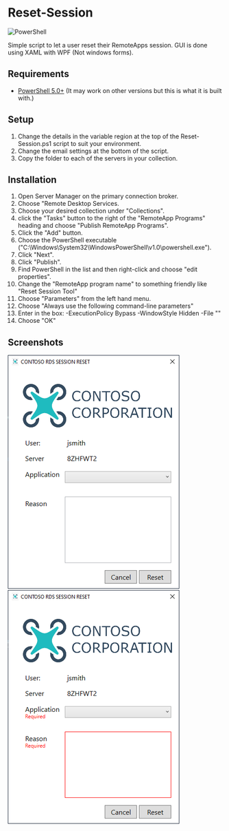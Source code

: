 # Reset-Session

![PowerShell](https://img.shields.io/badge/language-PowerShell%205.0+-blue.svg?style=flat-square)

Simple script to let a user reset their RemoteApps session. GUI is done using XAML with WPF (Not windows forms).

## Requirements

* [PowerShell 5.0+](https://docs.microsoft.com/en-us/skypeforbusiness/set-up-your-computer-for-windows-powershell/download-and-install-windows-powershell-5-1) (It may work on other versions but this is what it is built with.)

## Setup

1. Change the details in the variable region at the top of the Reset-Session.ps1 script to suit your environment.
2. Change the email settings at the bottom of the script.
3. Copy the folder to each of the servers in your collection.

## Installation
   
1. Open Server Manager on the primary connection broker.
2. Choose "Remote Desktop Services.
3. Choose your desired collection under "Collections".
4. click the "Tasks" button to the right of the "RemoteApp Programs" heading and choose "Publish RemoteApp Programs".
5. Click the "Add" button.
6. Choose the PowerShell executable ("C:\Windows\System32\WindowsPowerShell\v1.0\powershell.exe").
7. Click "Next".
8. Click "Publish".
9.  Find PowerShell in the list and then right-click and choose "edit properties".
10. Change the "RemoteApp program name" to something friendly like "Reset Session Tool"
11. Choose "Parameters" from the left hand menu.
12. Choose "Always use the following command-line parameters"
13. Enter in the box: -ExecutionPolicy Bypass -WindowStyle Hidden -File "<LOCAL PATH OF YOUR PS1 FILE>"
14. Choose "OK"

## Screenshots

![screenshot](screenshot.png)
![screenshot](screenshot2.png)
